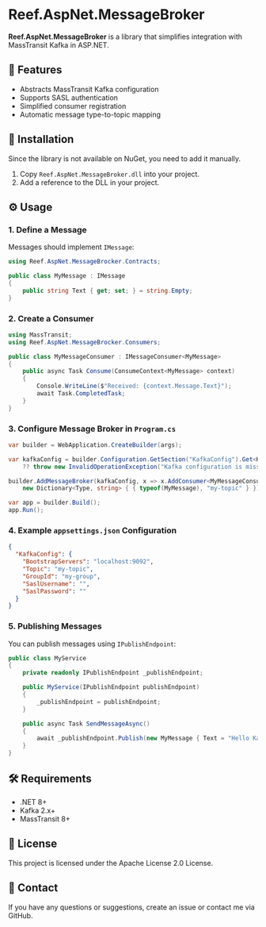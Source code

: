 # Reef.AspNet.MessageBroker

**Reef.AspNet.MessageBroker** is a library that simplifies integration with MassTransit Kafka in ASP.NET.

## 📌 Features
- Abstracts MassTransit Kafka configuration
- Supports SASL authentication
- Simplified consumer registration
- Automatic message type-to-topic mapping

## 🚀 Installation
Since the library is not available on NuGet, you need to add it manually.

1. Copy `Reef.AspNet.MessageBroker.dll` into your project.
2. Add a reference to the DLL in your project.

## ⚙️ Usage

### 1. Define a Message
Messages should implement `IMessage`:

```csharp
using Reef.AspNet.MessageBrocker.Contracts;

public class MyMessage : IMessage
{
    public string Text { get; set; } = string.Empty;
}
```

### 2. Create a Consumer

```csharp
using MassTransit;
using Reef.AspNet.MessageBrocker.Consumers;

public class MyMessageConsumer : IMessageConsumer<MyMessage>
{
    public async Task Consume(ConsumeContext<MyMessage> context)
    {
        Console.WriteLine($"Received: {context.Message.Text}");
        await Task.CompletedTask;
    }
}
```

### 3. Configure Message Broker in `Program.cs`

```csharp
var builder = WebApplication.CreateBuilder(args);

var kafkaConfig = builder.Configuration.GetSection("KafkaConfig").Get<KafkaConfig>()
    ?? throw new InvalidOperationException("Kafka configuration is missing");

builder.AddMessageBroker(kafkaConfig, x => x.AddConsumer<MyMessageConsumer>(),
    new Dictionary<Type, string> { { typeof(MyMessage), "my-topic" } });

var app = builder.Build();
app.Run();
```

### 4. Example `appsettings.json` Configuration

```json
{
  "KafkaConfig": {
    "BootstrapServers": "localhost:9092",
    "Topic": "my-topic",
    "GroupId": "my-group",
    "SaslUsername": "",
    "SaslPassword": ""
  }
}
```

### 5. Publishing Messages
You can publish messages using `IPublishEndpoint`:

```csharp
public class MyService
{
    private readonly IPublishEndpoint _publishEndpoint;

    public MyService(IPublishEndpoint publishEndpoint)
    {
        _publishEndpoint = publishEndpoint;
    }

    public async Task SendMessageAsync()
    {
        await _publishEndpoint.Publish(new MyMessage { Text = "Hello Kafka!" });
    }
}
```

## 🛠 Requirements
- .NET 8+
- Kafka 2.x+
- MassTransit 8+

## 📜 License
This project is licensed under the Apache License 2.0 License.

## 📧 Contact
If you have any questions or suggestions, create an issue or contact me via GitHub.
